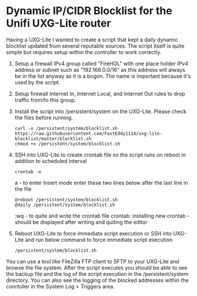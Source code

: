 # Dynamic IP/CIDR Blocklist for the Unifi UXG-Lite router

Having a UXG-Lite I wanted to create a script that kept a daily dynamic blocklist updated
from several reputable sources.  The script itself is quite simple but requires setup within the controller to work
correctly.

1. Setup a firewall IPv4 group called "FireHOL" with one place holder IPv4 address or subnet such as "192.168.0.0/16" as this address will always be in the list anyway as it is a bogon.  The name is important because it's used by the script.
1. Setup firewall Internet In, Internet Local, and Internet Out rules to drop traffic from/to this group.
1. Install the script into /persistent/system on the UXG-Lite.  Please check the files before running.
   
   ```
   curl -o /persistent/system/blocklist.sh https://raw.githubusercontent.com/FastEddy1114/uxg-lite-blocklist/master/blocklist.sh
   chmod +x /persistent/system/blocklist.sh
   ```
1. SSH into UXG-Lite to create crontab file so the script runs on reboot in addition to scheduled interval

   ```
   crontab -e
   ```
   a - to enter Insert mode
   enter these two lines below after the last line in the file
   ```
   @reboot /persistent/system/blocklist.sh
   @daily /persistent/system/blocklist.sh
   ```
   :wq - to quite and write the crontab file
   crontab: installing new crontab - should be displayed after writing and quiting the editor
   
1. Reboot UXG-Lite to force immediate script execution or SSH into UXG-Lite and run below command to force immediate script execution

   ```
   /persistent/system/blocklist.sh
   ```

You can use a tool like FileZilla FTP client to SFTP to your UXG-Lite and browse the file system.  After the script executes you should be able to see the backup file and the log of the script execution in the /persistent/system directory.
You can also see the logging of the blocked addresses within the conrtoller in the System Log > Triggers area.
